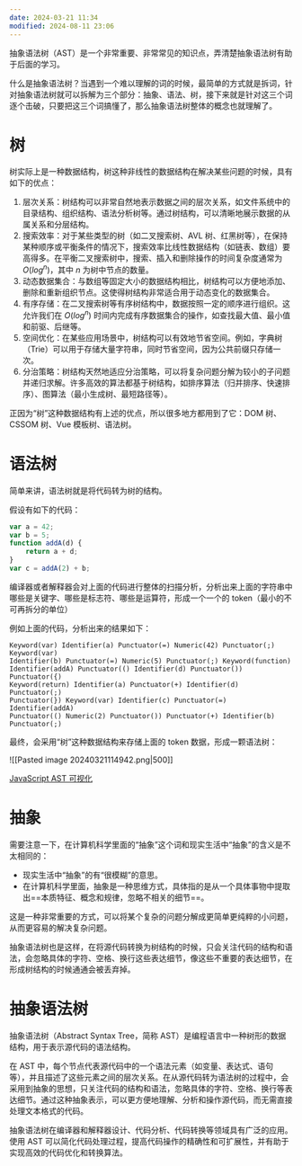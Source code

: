 ```yaml
---
date: 2024-03-21 11:34
modified: 2024-08-11 23:06
---
```


抽象语法树（AST）是一个非常重要、非常常见的知识点，弄清楚抽象语法树有助于后面的学习。

什么是抽象语法树？当遇到一个难以理解的词的时候，最简单的方式就是拆词，针对抽象语法树就可以拆解为三个部分：抽象、语法、树，接下来就是针对这三个词逐个击破，只要把这三个词搞懂了，那么抽象语法树整体的概念也就理解了。

# 树

树实际上是一种数据结构，树这种非线性的数据结构在解决某些问题的时候，具有如下的优点：

1. 层次关系：树结构可以非常自然地表示数据之间的层次关系，如文件系统中的目录结构、组织结构、语法分析树等。通过树结构，可以清晰地展示数据的从属关系和分层结构。
2. 搜索效率：对于某些类型的树（如二叉搜索树、AVL 树、红黑树等），在保持某种顺序或平衡条件的情况下，搜索效率比线性数据结构（如链表、数组）要高得多。在平衡二叉搜索树中，搜索、插入和删除操作的时间复杂度通常为 $O(log^n)$，其中 $n$ 为树中节点的数量。
3. 动态数据集合：与数组等固定大小的数据结构相比，树结构可以方便地添加、删除和重新组织节点。这使得树结构非常适合用于动态变化的数据集合。
4. 有序存储：在二叉搜索树等有序树结构中，数据按照一定的顺序进行组织。这允许我们在 $O(log^n)$ 时间内完成有序数据集合的操作，如查找最大值、最小值和前驱、后继等。
5. 空间优化：在某些应用场景中，树结构可以有效地节省空间。例如，字典树（Trie）可以用于存储大量字符串，同时节省空间，因为公共前缀只存储一次。
6. 分治策略：树结构天然地适应分治策略，可以将复杂问题分解为较小的子问题并递归求解。许多高效的算法都基于树结构，如排序算法（归并排序、快速排序）、图算法（最小生成树、最短路径等）。

正因为“树”这种数据结构有上述的优点，所以很多地方都用到了它：DOM 树、CSSOM 树、Vue 模板树、语法树。

# 语法树

简单来讲，语法树就是将代码转为树的结构。

假设有如下的代码：

```js
var a = 42;
var b = 5;
function addA(d) {
    return a + d;
}
var c = addA(2) + b;
```

编译器或者解释器会对上面的代码进行整体的扫描分析，分析出来上面的字符串中哪些是关键字、哪些是标志符、哪些是运算符，形成一个一个的 token（最小的不可再拆分的单位）

例如上面的代码，分析出来的结果如下：

```text
Keyword(var) Identifier(a) Punctuator(=) Numeric(42) Punctuator(;) Keyword(var) 
Identifier(b) Punctuator(=) Numeric(5) Punctuator(;) Keyword(function) 
Identifier(addA) Punctuator(() Identifier(d) Punctuator()) Punctuator({) 
Keyword(return) Identifier(a) Punctuator(+) Identifier(d) Punctuator(;) 
Punctuator(}) Keyword(var) Identifier(c) Punctuator(=) Identifier(addA) 
Punctuator(() Numeric(2) Punctuator()) Punctuator(+) Identifier(b) Punctuator(;)
```

最终，会采用“树”这种数据结构来存储上面的 token 数据，形成一颗语法树：

![[Pasted image 20240321114942.png|500]]

[JavaScript AST 可视化](https://www.jointjs.com/demos/abstract-syntax-tree)

# 抽象

需要注意一下，在计算机科学里面的“抽象”这个词和现实生活中“抽象”的含义是不太相同的：

- 现实生活中“抽象”的有“很模糊”的意思。
- 在计算机科学里面，抽象是一种思维方式，具体指的是从一个具体事物中提取出==本质特征、概念和规律，忽略不相关的细节==。

这是一种非常重要的方式，可以将某个复杂的问题分解成更简单更纯粹的小问题，从而更容易的解决复杂问题。

抽象语法树也是这样，在将源代码转换为树结构的时候，只会关注代码的结构和语法，会忽略具体的字符、空格、换行这些表达细节，像这些不重要的表达细节，在形成树结构的时候通通会被丢弃掉。

# 抽象语法树

抽象语法树（Abstract Syntax Tree，简称 AST）是编程语言中一种树形的数据结构，用于表示源代码的语法结构。

在 AST 中，每个节点代表源代码中的一个语法元素（如变量、表达式、语句等），并且描述了这些元素之间的层次关系。在从源代码转为语法树的过程中，会采用到抽象的思想，只关注代码的结构和语法，忽略具体的字符、空格、换行等表达细节。通过这种抽象表示，可以更方便地理解、分析和操作源代码，而无需直接处理文本格式的代码。

抽象语法树在编译器和解释器设计、代码分析、代码转换等领域具有广泛的应用。使用 AST 可以简化代码处理过程，提高代码操作的精确性和可扩展性，并有助于实现高效的代码优化和转换算法。
